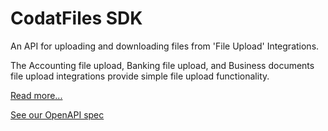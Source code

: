 # CodatFiles SDK

An API for uploading and downloading files from 'File Upload' Integrations.

The Accounting file upload, Banking file upload, and Business documents file upload integrations provide simple file upload functionality.

[Read more...](https://docs.codat.io/other/file-upload)

[See our OpenAPI spec](https://github.com/codatio/oas) 

